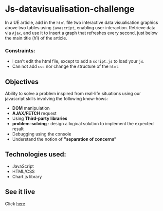 # Js-datavisualisation-challenge
In a UE article, add in the `html` file two interactive data visualisation graphics above two tables using `javascript`, enabling user interaction.
Retrieve data via `Ajax`, and use it to insert a graph that refreshes every second, just below the main title (h1) of the article.

### Constraints:
- I can't edit the html file, except to add a `script.js` to load your `js`.
- Can not add `css` nor change the structure of the `html`.

## Objectives
Ability to solve a problem inspired from real-life situations using our javascript skills involving the following know-hows:
- **DOM** manipulation
- **AJAX/FETCH** request
- Using **Third-party libraries**
- **problem-solving** : design a logical solution to implement the expected result
- Debugging using the console
- Understand the notion of **"separation of concerns"**

## Technologies used:
- JavaScript
- HTML/CSS
- Chart.js library

## See it live
Click [here](https://yannick2019.github.io/js-datavisualisation-challenge/)
 

  
